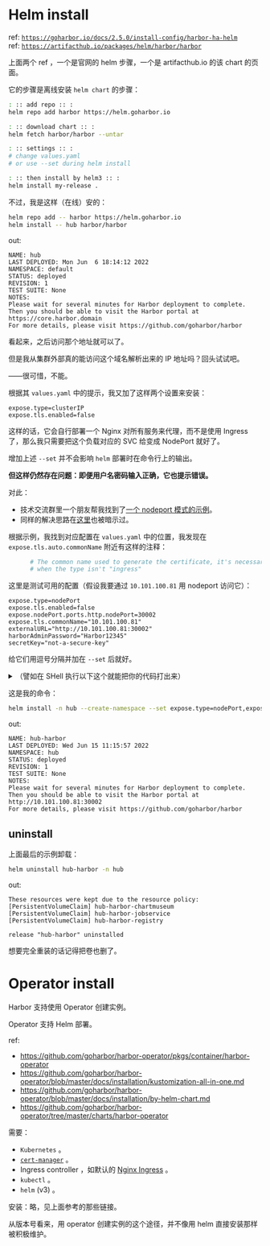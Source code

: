 

# Helm install

ref: [`https://goharbor.io/docs/2.5.0/install-config/harbor-ha-helm`](https://goharbor.io/docs/2.5.0/install-config/harbor-ha-helm)  
ref: [`https://artifacthub.io/packages/helm/harbor/harbor`](https://artifacthub.io/packages/helm/harbor/harbor)  

上面两个 ref ，一个是官网的 helm 步骤，一个是 artifacthub.io 的该 chart 的页面。

它的步骤是离线安装 `helm chart` 的步骤：

~~~~ sh
: :: add repo :: :
helm repo add harbor https://helm.goharbor.io

: :: download chart :: :
helm fetch harbor/harbor --untar

: :: settings :: :
# change values.yaml
# or use --set during helm install

: :: then install by helm3 :: :
helm install my-release .
~~~~

不过，我是这样（在线）安的：

~~~ sh
helm repo add -- harbor https://helm.goharbor.io
helm install -- hub harbor/harbor
~~~

out:

~~~~ text
NAME: hub
LAST DEPLOYED: Mon Jun  6 18:14:12 2022
NAMESPACE: default
STATUS: deployed
REVISION: 1
TEST SUITE: None
NOTES:
Please wait for several minutes for Harbor deployment to complete.
Then you should be able to visit the Harbor portal at https://core.harbor.domain
For more details, please visit https://github.com/goharbor/harbor
~~~~

看起来，之后访问那个地址就可以了。

但是我从集群外部真的能访问这个域名解析出来的 IP 地址吗？回头试试吧。

——很可惜，不能。

根据其 `values.yaml` 中的提示，我又加了这样两个设置来安装：

~~~ properties
expose.type=clusterIP
expose.tls.enabled=false
~~~

这样的话，它会自行部署一个 Nginx 对所有服务来代理，而不是使用 Ingress 了，那么我只需要把这个负载对应的 SVC 给变成 NodePort 就好了。

增加上述 `--set` 并不会影响 `helm` 部署时在命令行上的输出。

**但这样仍然存在问题：即便用户名密码输入正确，它也提示错误。**

对此：

- 技术交流群里一个朋友帮我找到了[一个 nodeport 模式的示例](https://kubesphere.com.cn/docs/application-store/built-in-apps/harbor-app/#%E5%B8%B8%E8%A7%81%E9%97%AE%E9%A2%98)。
- 同样的解决思路在[这里](https://github.com/goharbor/harbor-helm/issues/75#issuecomment-940080379)也被暗示过。

根据示例，我找到对应配置在 `values.yaml` 中的位置，我发现在 `expose.tls.auto.commonName` 附近有这样的注释：

~~~ yaml
      # The common name used to generate the certificate, it's necessary
      # when the type isn't "ingress"
~~~

这里是测试可用的配置（假设我要通过 `10.101.100.81` 用 nodeport 访问它）：

~~~ properties
expose.type=nodePort
expose.tls.enabled=false
expose.nodePort.ports.http.nodePort=30002
expose.tls.commonName="10.101.100.81"
externalURL="http://10.101.100.81:30002"
harborAdminPassword="Harbor12345"
secretKey="not-a-secure-key"
~~~

给它们用逗号分隔并加在 `--set` 后就好。

<details>

<summary>（譬如在 SHell 执行以下这个就能把你的代码打出来）</summary>

~~~~ sh
harbor_helm_props='
expose.type=nodePort
expose.tls.enabled=false
expose.nodePort.ports.http.nodePort=30002
expose.tls.commonName="{}"
externalURL="http://{}:30002"
harborAdminPassword="Harbor12345"
secretKey="not-a-secure-key"
' &&

printf %s 10.101.100.81 | xargs -I {} -- echo "$harbor_helm_props" | (xargs -- echo | tr -- ' ' ,)
~~~~

</details>

这是我的命令：

~~~ sh
helm install -n hub --create-namespace --set expose.type=nodePort,expose.tls.enabled=false,expose.nodePort.ports.http.nodePort=30002,expose.tls.commonName=10.101.100.81,externalURL=http://10.101.100.81:30002,harborAdminPassword=Harbor12345,secretKey=not-a-secure-key -- hub-harbor harbor/harbor
~~~

out:

~~~ text
NAME: hub-harbor
LAST DEPLOYED: Wed Jun 15 11:15:57 2022
NAMESPACE: hub
STATUS: deployed
REVISION: 1
TEST SUITE: None
NOTES:
Please wait for several minutes for Harbor deployment to complete.
Then you should be able to visit the Harbor portal at http://10.101.100.81:30002
For more details, please visit https://github.com/goharbor/harbor
~~~

## uninstall

上面最后的示例卸载：

~~~ sh
helm uninstall hub-harbor -n hub
~~~

out:

~~~ text
These resources were kept due to the resource policy:
[PersistentVolumeClaim] hub-harbor-chartmuseum
[PersistentVolumeClaim] hub-harbor-jobservice
[PersistentVolumeClaim] hub-harbor-registry

release "hub-harbor" uninstalled
~~~

想要完全重装的话记得把卷也删了。

# Operator install

Harbor 支持使用 Operator 创建实例。

Operator 支持 Helm 部署。

ref: 

- https://github.com/goharbor/harbor-operator/pkgs/container/harbor-operator
- https://github.com/goharbor/harbor-operator/blob/master/docs/installation/kustomization-all-in-one.md
- https://github.com/goharbor/harbor-operator/blob/master/docs/installation/by-helm-chart.md
- https://github.com/goharbor/harbor-operator/tree/master/charts/harbor-operator

需要：

- `Kubernetes` 。
- [`cert-manager`](../cert-manager-note) 。
- Ingress controller ，如默认的 [Nginx Ingress](../ingress-note#kubernetes-default-nginx-ingress) 。
- `kubectl` 。
- `helm` (v3) 。

安装：略，见上面参考的那些链接。

从版本号看来，用 operator 创建实例的这个途径，并不像用 helm 直接安装那样被积极维护。

